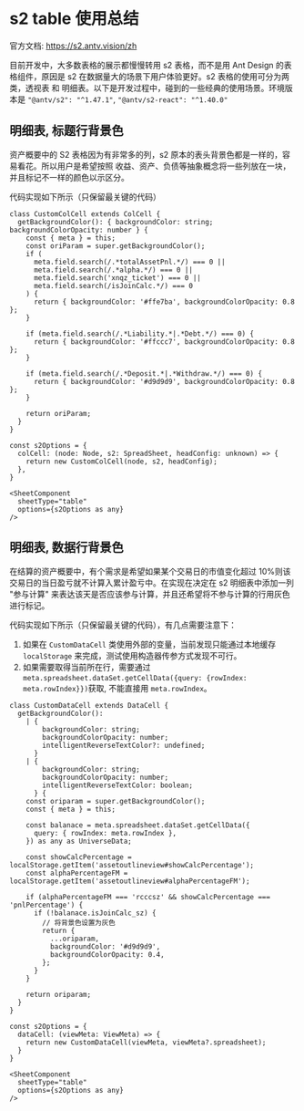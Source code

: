# s2 table 使用总结

官方文档: https://s2.antv.vision/zh

目前开发中，大多数表格的展示都慢慢转用 s2 表格，而不是用 Ant Design 的表格组件，原因是 s2 在数据量大的场景下用户体验更好。s2 表格的使用可分为两类，透视表 和 明细表。以下是开发过程中，碰到的一些经典的使用场景。环境版本是 `"@antv/s2": "^1.47.1"`, `"@antv/s2-react": "^1.40.0"`

## 明细表, 标题行背景色

资产概要中的 S2 表格因为有非常多的列，s2 原本的表头背景色都是一样的，容易看花。所以用户是希望按照 收益、资产、负债等抽象概念将一些列放在一块，并且标记不一样的颜色以示区分。

代码实现如下所示（只保留最关键的代码）

```tsx
class CustomColCell extends ColCell {
  getBackgroundColor(): { backgroundColor: string; backgroundColorOpacity: number } {
    const { meta } = this;
    const oriParam = super.getBackgroundColor();
    if (
      meta.field.search(/.*totalAssetPnl.*/) === 0 ||
      meta.field.search(/.*alpha.*/) === 0 ||
      meta.field.search('xnqz_ticket') === 0 ||
      meta.field.search(/isJoinCalc.*/) === 0
    ) {
      return { backgroundColor: '#ffe7ba', backgroundColorOpacity: 0.8 };
    }

    if (meta.field.search(/.*Liability.*|.*Debt.*/) === 0) {
      return { backgroundColor: '#ffccc7', backgroundColorOpacity: 0.8 };
    }

    if (meta.field.search(/.*Deposit.*|.*Withdraw.*/) === 0) {
      return { backgroundColor: '#d9d9d9', backgroundColorOpacity: 0.8 };
    }

    return oriParam;
  }
}

const s2Options = {
  colCell: (node: Node, s2: SpreadSheet, headConfig: unknown) => {
    return new CustomColCell(node, s2, headConfig);
  },
}

<SheetComponent
  sheetType="table"
  options={s2Options as any}
/>
```

## 明细表, 数据行背景色

在结算的资产概要中，有个需求是希望如果某个交易日的市值变化超过 10%则该交易日的当日盈亏就不计算入累计盈亏中。在实现在决定在 s2 明细表中添加一列 "参与计算" 来表达该天是否应该参与计算，并且还希望将不参与计算的行用灰色进行标记。

代码实现如下所示（只保留最关键的代码），有几点需要注意下：

1. 如果在 `CustomDataCell` 类使用外部的变量，当前发现只能通过本地缓存`localStorage` 来完成，测试使用构造器传参方式发现不可行。
2. 如果需要取得当前所在行，需要通过`meta.spreadsheet.dataSet.getCellData({query: {rowIndex: meta.rowIndex}})`获取, 不能直接用 `meta.rowIndex`。

```tsx
class CustomDataCell extends DataCell {
  getBackgroundColor():
    | {
        backgroundColor: string;
        backgroundColorOpacity: number;
        intelligentReverseTextColor?: undefined;
      }
    | {
        backgroundColor: string;
        backgroundColorOpacity: number;
        intelligentReverseTextColor: boolean;
      } {
    const oriparam = super.getBackgroundColor();
    const { meta } = this;

    const balanace = meta.spreadsheet.dataSet.getCellData({
      query: { rowIndex: meta.rowIndex },
    }) as any as UniverseData;

    const showCalcPercentage = localStorage.getItem('assetoutlineview#showCalcPercentage');
    const alphaPercentageFM = localStorage.getItem('assetoutlineview#alphaPercentageFM');

    if (alphaPercentageFM === 'rcccsz' && showCalcPercentage === 'pnlPercentage') {
      if (!balanace.isJoinCalc_sz) {
        // 将背景色设置为灰色
        return {
          ...oriparam,
          backgroundColor: '#d9d9d9',
          backgroundColorOpacity: 0.4,
        };
      }
    }

    return oriparam;
  }
}

const s2Options = {
  dataCell: (viewMeta: ViewMeta) => {
    return new CustomDataCell(viewMeta, viewMeta?.spreadsheet);
  }
}

<SheetComponent
  sheetType="table"
  options={s2Options as any}
/>
```
